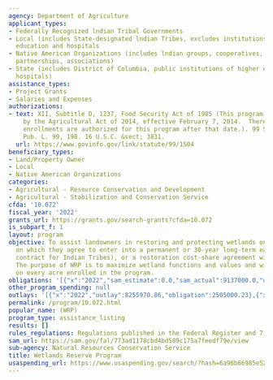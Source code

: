 ```yaml
---
agency: Department of Agriculture
applicant_types:
- Federally Recognized lndian Tribal Governments
- Local (includes State-designated lndian Tribes, excludes institutions of higher
  education and hospitals
- Native American Organizations (includes lndian groups, cooperatives, corporations,
  partnerships, associations)
- State (includes District of Columbia, public institutions of higher education and
  hospitals)
assistance_types:
- Project Grants
- Salaries and Expenses
authorizations:
- text: XII, Subtitle D, 1237, Food Security Act of 1985 (This program was repealed
    by the Agricultural Act of 2014, effective February 7, 2014.  Therefore, no new
    enrollments are authorized for this program after that date.). 99 Stat. 1504.
    Pub. L. 99, 198. 16 U.S.C. &sect; 3831.
  url: https://www.govinfo.gov/link/statute/99/1504
beneficiary_types:
- Land/Property Owner
- Local
- Native American Organizations
categories:
- Agricultural - Resource Conservation and Development
- Agricultural - Stabilization and Conservation Service
cfda: '10.072'
fiscal_year: '2022'
grants_url: https://grants.gov/search-grants?cfda=10.072
is_subpart_f: 1
layout: program
objective: To assist landowners in restoring and protecting wetlands on eligible lands
  on which they agree to enter into a permanent or 30-year long-term easement (30-year
  contract for Indian Tribes), or a restoration cost-share agreement with the Secretary.
  The purpose of WRP is to maximize wetland functions and values and wildlife benefits
  on every acre enrolled in the program.
obligations: '[{"x":"2022","sam_estimate":0.0,"sam_actual":9137000.0,"usa_spending_actual":2085191.57},{"x":"2023","sam_estimate":4043000.0,"sam_actual":0.0,"usa_spending_actual":5562825.94},{"x":"2024","sam_estimate":607000.0,"sam_actual":0.0,"usa_spending_actual":-1678610.05}]'
other_program_spending: null
outlays: '[{"x":"2022","outlay":8255970.86,"obligation":2505000.23},{"x":"2023","outlay":15215019.65,"obligation":5531471.66},{"x":"2024","outlay":5308661.42,"obligation":-1731298.49}]'
permalink: /program/10.072.html
popular_name: (WRP)
program_type: assistance_listing
results: []
rules_regulations: Regulations published in the Federal Register and 7 CFR XIV.
sam_url: https://sam.gov/fal/773ad1178cbd4bd589c175a7feedf79e/view
sub-agency: Natural Resources Conservation Service
title: Wetlands Reserve Program
usaspending_url: https://www.usaspending.gov/search/?hash=6a96b66985e5216217c15088665d976e
---
```

